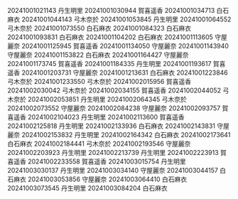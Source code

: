 20241001021143 丹生明里
20241001030944 賀喜遥香
20241001034713 白石麻衣
20241001044143 弓木奈於
20241001053845 丹生明里
20241001064552 弓木奈於
20241001073550 白石麻衣
20241001084323 白石麻衣
20241001093831 白石麻衣
20241001104202 白石麻衣
20241001113605 守屋麗奈
20241001125945 賀喜遥香
20241001134050 守屋麗奈
20241001143940 守屋麗奈
20241001153822 白石麻衣
20241001164427 守屋麗奈
20241001173745 賀喜遥香
20241001184335 丹生明里
20241001193617 賀喜遥香
20241001203731 守屋麗奈
20241001213631 白石麻衣
20241001223846 弓木奈於
20241001233550 弓木奈於
20241002015956 賀喜遥香
20241002030042 弓木奈於
20241002034155 賀喜遥香
20241002044052 弓木奈於
20241002053851 丹生明里
20241002064345 弓木奈於
20241002073552 守屋麗奈
20241002084238 守屋麗奈
20241002093757 賀喜遥香
20241002104023 丹生明里
20241002113600 賀喜遥香
20241002125818 丹生明里
20241002133936 白石麻衣
20241002143831 守屋麗奈
20241002153832 丹生明里
20241002164342 白石麻衣
20241002173641 白石麻衣
20241002184441 弓木奈於
20241002193546 守屋麗奈
20241002203923 丹生明里
20241002213739 丹生明里
20241002223913 賀喜遥香
20241002233558 賀喜遥香
20241003015754 丹生明里
20241003030137 丹生明里
20241003034140 守屋麗奈
20241003044157 白石麻衣
20241003053856 守屋麗奈
20241003064410 白石麻衣
20241003073545 丹生明里
20241003084204 白石麻衣

